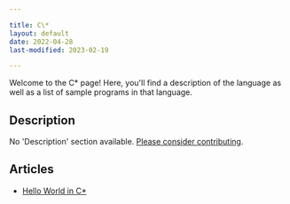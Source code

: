 ```yaml
---

title: C\*
layout: default
date: 2022-04-28
last-modified: 2023-02-19

---
```


Welcome to the C\* page! Here, you'll find a description of the language as well as a list of sample programs in that language.

## Description

No 'Description' section available. [Please consider contributing](https://github.com/TheRenegadeCoder/sample-programs-website).

## Articles

- [Hello World in C\*](https://sampleprograms.io/projects/hello-world/c-star)